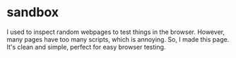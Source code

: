 # sandbox

I used to inspect random webpages to test things in the browser. However, many pages have too many scripts, which is annoying. So, I made this page. It's clean and simple, perfect for easy browser testing.
